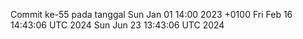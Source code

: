 Commit ke-55 pada tanggal Sun Jan 01 14:00 2023 +0100
Fri Feb 16 14:43:06 UTC 2024
Sun Jun 23 13:43:06 UTC 2024
